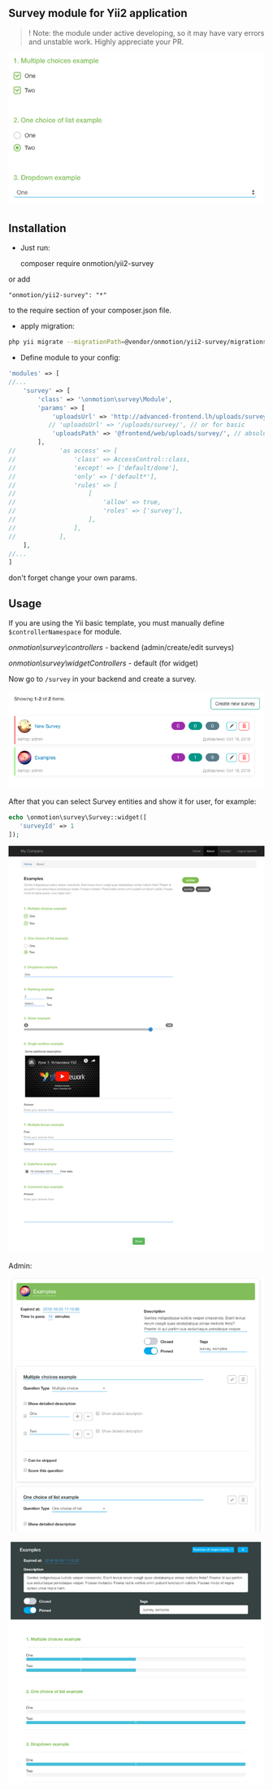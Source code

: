 
Survey module for Yii2 application
--

>! Note: the module under active developing, so it may have vary errors and unstable work.
> Highly appreciate your PR.

![fluent](https://github.com/onmotion/yii2-survey/blob/docs/examples/front-short.png?raw=true)


Installation
--

* Just run:

    composer require onmotion/yii2-survey

or add 

    "onmotion/yii2-survey": "*"

to the require section of your composer.json file.

* apply migration:


```sh
php yii migrate --migrationPath=@vendor/onmotion/yii2-survey/migrations
```

* Define module to your config:

```php
'modules' => [
//...
    'survey' => [
        'class' => '\onmotion\survey\Module',
        'params' => [
            'uploadsUrl' => 'http://advanced-frontend.lh/uploads/survey/', // full URL of the folder where the images will be uploaded.
           // 'uploadsUrl' => '/uploads/survey/', // or for basic
            'uploadsPath' => '@frontend/web/uploads/survey/', // absolute path to the folder where images will be saved.
        ],
//            'as access' => [
//                'class' => AccessControl::class,
//                'except' => ['default/done'],
//                'only' => ['default*'],
//                'rules' => [
//                    [
//                        'allow' => true,
//                        'roles' => ['survey'],
//                    ],
//                ],
//            ],
    ],
//...
]
```

don't forget change your own params.

Usage
--

If you are using the Yii basic template, you must manually define `$controllerNamespace` for module.

*onmotion\survey\controllers* - backend (admin/create/edit surveys)

*onmotion\survey\widgetControllers* - default (for widget)

Now go to `/survey` in your backend and create a survey.

![fluent](https://github.com/onmotion/yii2-survey/blob/docs/examples/back-list.png?raw=true)

After that you can select Survey entities and show it for user, for example:

```php
echo \onmotion\survey\Survey::widget([
   'surveyId' => 1
]);
```

![fluent](https://github.com/onmotion/yii2-survey/blob/docs/examples/front.png?raw=true)

Admin:

![fluent](https://github.com/onmotion/yii2-survey/blob/docs/examples/back-create.png?raw=true)

![fluent](https://github.com/onmotion/yii2-survey/blob/docs/examples/back-review.png?raw=true)